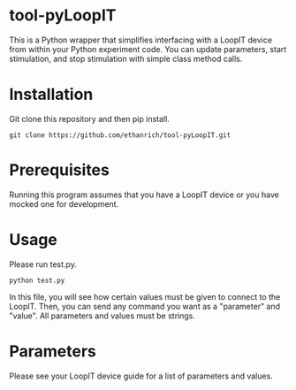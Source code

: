 # tool-pyLoopIT

This is a Python wrapper that simplifies interfacing with a LoopIT device from within your Python experiment code. You can update parameters, start stimulation, and stop stimulation with simple class method calls.

# Installation
Git clone this repository and then pip install. 
```
git clone https://github.com/ethanrich/tool-pyLoopIT.git
```

# Prerequisites
Running this program assumes that you have a LoopIT device or you have mocked one for development.

# Usage
Please run test.py.

```
python test.py
```

In this file, you will see how certain values must be given to connect to the LoopIT. Then, you can send any command you want as a "parameter" and "value". All parameters and values must be strings.

# Parameters

Please see your LoopIT device guide for a list of parameters and values. 



